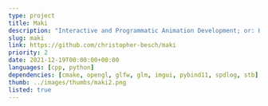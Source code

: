 ```yaml
---
type: project
title: Maki
description: "Interactive and Programmatic Animation Development; or: How to Time Travel?"
slug: maki
link: https://github.com/christopher-besch/maki
priority: 2
date: 2021-12-19T00:00:00+00:00
languages: [cpp, python]
dependencies: [cmake, opengl, glfw, glm, imgui, pybind11, spdlog, stb]
thumb: ../images/thumbs/maki2.png
listed: true
---
```


